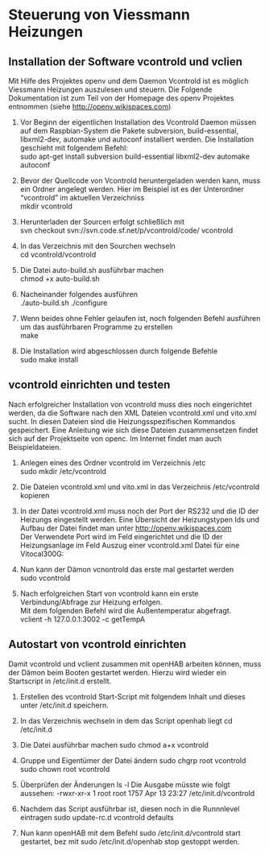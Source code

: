 Steuerung von Viessmann Heizungen
=================================

Installation der Software vcontrold und vclien
----------------------------------------------

Mit Hilfe des Projektes openv und dem Daemon Vcontrold ist es möglich
Viessmann Heizungen auszulesen und steuern. Die Folgende Dokumentation
ist zum Teil von der Homepage des openv Projektes entnommen (siehe
http://openv.wikispaces.com)

1.  Vor Beginn der eigentlichen Installation des Vcontrold Daemon müssen
    auf dem Raspbian-System die Pakete subversion, build-essential,
    libxml2-dev, automake und autoconf installiert werden. Die
    Installation geschieht mit folgendem Befehl:  
        sudo apt-get install subversion build-essential libxml2-dev automake autoconf

2.  Bevor der Quellcode von Vcontrold heruntergeladen werden kann, muss
    ein Ordner angelegt werden. Hier im Beispiel ist es der Unterordner “vcontrold” im aktuellen Verzeichniss  
        mkdir vcontrold

3.  Herunterladen der Sourcen erfolgt schließlich mit  
        svn checkout svn://svn.code.sf.net/p/vcontrold/code/ vcontrold

4.  In das Verzeichnis mit den Sourchen wechseln  
        cd vcontrold/vcontrold

5.  Die Datei auto-build.sh ausführbar machen  
        chmod +x auto-build.sh

6.  Nacheinander folgendes ausführen  
        ./auto-build.sh
        ./configure

7.  Wenn beides ohne Fehler gelaufen ist, noch folgenden Befehl
    ausführen um das ausführbaren Programme zu erstellen  
        make

8.  Die Installation wird abgeschlossen durch folgende Befehle  
        sudo make install

vcontrold einrichten und testen
-------------------------------

Nach erfolgreicher Installation von vcontrold muss dies noch
eingerichtet werden, da die Software nach den XML Dateien vcontrold.xml
und vito.xml sucht. In diesen Dateien sind die Heizungsspezifischen
Kommandos gespeichert. Eine Anleitung wie sich diese Dateien
zusammensetzen findet sich auf der Projektseite von openc. Im Internet
findet man auch Beispieldateien.

1.  Anlegen eines des Ordner vcontrold im Verzeichnis /etc  
        sudo mkdir /etc/vcontrold

2.  Die Dateien vcontrold.xml und vito.xml in das Verzeichnis /etc/vcontrold kopieren

3.  In der Datei vcontrold.xml muss noch der Port der RS232 und die ID
    der Heizungs eingestellt werden. Eine Übersicht der Heizungstypen Ids und Aufbau der Datei findet man unter
    http://openv.wikispaces.com  
    Der Verwendete Port wird im Feld <tty> eingerichtet und die ID der Heizungsanlage im Feld <device ID=“xxxx“> Auszug einer vcontrold.xml Datei für eine Vitocal300G:

4.  Nun kann der Dämon vcnontrold das erste mal gestartet werden  
    sudo vcontrold

5.  Nach erfolgreichen Start von vcontrold kann ein erste Verbindung/Abfrage zur Heizung erfolgen.  
    Mit dem folgenden Befehl wird die Außentemperatur abgefragt.  
        vclient -h 127.0.0.1:3002 -c getTempA

Autostart von vcontrold einrichten
----------------------------------

Damit vcontrold und vclient zusammen mit openHAB arbeiten können, muss
der Dämon beim Booten gestartet werden. Hierzu wird wieder ein
Startscript in /etc/init.d erstellt.

1.  Erstellen des vcontrold Start-Script mit folgendem Inhalt und dieses unter /etc/init.d speichern.

2.  In das Verzeichnis wechseln in dem das Script openhab liegt
        cd /etc/init.d

3.  Die Datei ausführbar machen
        sudo chmod a+x vcontrold

4.  Gruppe und Eigentümer der Datei ändern
        sudo chgrp root vcontrold
        sudo chown root vcontrold

5.  Überprüfen der Änderungen
        ls -l
    Die Ausgabe müsste wie folgt aussehen:
        -rwxr-xr-x 1 root root 1757 Apr 13 23:27 /etc/init.d/vcontrold

6.  Nachdem das Script ausführbar ist, diesen noch in die Runnnlevel eintragen
        sudo update-rc.d vcontrold defaults

7.  Nun kann openHAB mit dem Befehl
        sudo /etc/init.d/vcontrold start
    gestartet, bez mit
        sudo /etc/init.d/openhab stop
    gestoppt werden.
